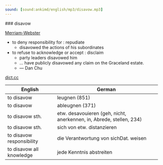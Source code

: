 ```yaml
---
sound: [sound:ankimd/english/mp3/disavow.mp3]
---
```


\### disavow

[Merriam-Webster](https://www.merriam-webster.com/dictionary/disavow)

- to deny responsibility for : repudiate
    - disavowed the actions of his subordinates
- to refuse to acknowledge or accept : disclaim
    - party leaders disavowed him
    - … have publicly disavowed any claim on the Graceland estate.
    - — Dan Chu

[dict.cc](https://www.dict.cc/disavow)

| English        | German       |
| -------------- | ------------ |
| to disavow | leugnen (851) |
| to disavow | ableugnen (371) |
| to disavow sth. | etw. desavouieren (geh, nicht, anerkennen, in, Abrede, stellen, 234) |
| to disavow sth. | sich von etw. distanzieren |
| to disavow responsibility | die Verantwortung von sichDat. weisen |
| to disavow all knowledge | jede Kenntnis abstreiten |
